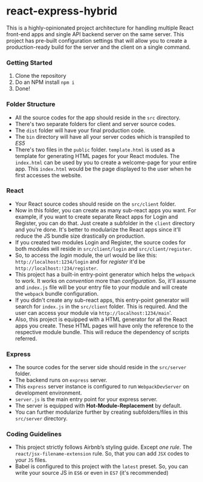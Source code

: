 # react-express-hybrid
This is a highly-opinionated project architecture for handling multiple React front-end apps and single API backend server on the same server. 
This project has pre-built configuration settings that will allow you to create a production-ready build for the server and the client on a single command.

### Getting Started
1. Clone the repository
2. Do an NPM install `npm i`
3. Done!

### Folder Structure
* All the source codes for the app should reside in the `src` directory.
* There's two separate folders for client and server source codes.
* The `dist` folder will have your final production code.
* The `bin` directory will have all your server codes which is transpiled to _ES5_
* There's two files in the `public` folder. `template.html` is used as a template for generating HTML pages for your React modules. The `index.html` can be used by you to create a welcome-page for your entire app. This `index.html` would be the page displayed to the user when he first accesses the website.
### React
* Your React source codes should reside on the `src/client` folder.
* Now in this folder, you can create as many sub-react apps you want. For example, if you want to create separate React apps for Login and Register, you can do that. Just create a subfolder in the `client` directory and you're done. It's better to modularize the React apps since it'll reduce the JS bundle size drastically on production.
* If you created two modules Login and Register, the source codes for both modules will reside in `src/client/login` and `src/client/register`.
* So, to access the _login_ module, the url would be like this: `http://localhost:1234/login` and for _register_ it'd be `http://localhost:!234/register`.
* This project has a built-in entry-point generator which helps the `webpack` to work. It works on _convention_ more than _configuration_. So, it'll assume and `index.js` file will be your entry file to your module and will create the `webpack` bundle configuration.
* If you didn't create any sub-react apps, this entry-point generator will search for `index.js` in the `src/client` folder. This is required. And the user can access your module via `http://localhost:1234/main`'.
* Also, this project is equipped with a HTML generator for all the React apps you create. These HTML pages will have only the reference to the respective module bundle. This will reduce the dependency of scripts referred.
### Express
* The source codes for the server side should reside in the `src/server` folder.
* The backend runs on `express` server.
* This `express` server instance is configured to run `WebpackDevServer` on development environment.
* `server.js` is the main entry point for your express server.
* The server is equipped with **Hot-Module-Replacement** by default.
* You can further modularize further by creating subfolders/files in this `src/server` directory.
### Coding Guidelines
* This project strictly follows Airbnb’s styling guide. Except _one rule_. The `react/jsx-filename-extension` rule. So, that you can add `JSX` codes to your `JS` files.
* Babel is configured to this project with the `latest` preset. So, you can write your source JS in `ES6` or even in `ES7` (it's recommended)
